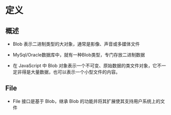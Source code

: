 # 定义

## 概述

  - Blob 表示二进制类型的大对象，通常是影像、声音或多媒体文件

  - MySql/Oracle数据库中，就有一种Blob类型，专门存放二进制数据

  - 在 JavaScript 中 Blob 对象表示一个不可变、原始数据的类文件对象，它不一定非得是大量数据，也可以表示一个小型文件的内容。

## File

  - &#x20;File 接口是基于 Blob，继承 Blob 的功能并将其扩展使其支持用户系统上的文件
